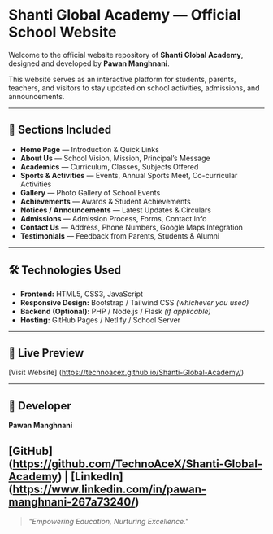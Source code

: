 # Shanti Global Academy — Official School Website

Welcome to the official website repository of **Shanti Global Academy**, designed and developed by **Pawan Manghnani**.

This website serves as an interactive platform for students, parents, teachers, and visitors to stay updated on school activities, admissions, and announcements.

---

## 📂 Sections Included
- **Home Page** — Introduction & Quick Links  
- **About Us** — School Vision, Mission, Principal’s Message  
- **Academics** — Curriculum, Classes, Subjects Offered  
- **Sports & Activities** — Events, Annual Sports Meet, Co-curricular Activities  
- **Gallery** — Photo Gallery of School Events  
- **Achievements** — Awards & Student Achievements  
- **Notices / Announcements** — Latest Updates & Circulars  
- **Admissions** — Admission Process, Forms, Contact Info  
- **Contact Us** — Address, Phone Numbers, Google Maps Integration  
- **Testimonials** — Feedback from Parents, Students & Alumni  

---

## 🛠️ Technologies Used
- **Frontend:** HTML5, CSS3, JavaScript  
- **Responsive Design:** Bootstrap / Tailwind CSS *(whichever you used)*  
- **Backend (Optional):** PHP / Node.js / Flask *(if applicable)*  
- **Hosting:** GitHub Pages / Netlify / School Server  

---

## 📸 Live Preview  
[Visit Website] (https://technoacex.github.io/Shanti-Global-Academy/)

---

## 🙌 Developer  
**Pawan Manghnani**  

[GitHub] (https://github.com/TechnoAceX/Shanti-Global-Academy) |
[LinkedIn] (https://www.linkedin.com/in/pawan-manghnani-267a73240/)
---

> _"Empowering Education, Nurturing Excellence."_  

